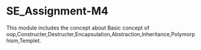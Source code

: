# SE_Assignment-M4
This module includes the concept about Basic concept of oop,Constructer,Destructer,Encapsulation,Abstraction,Inheritance,Polymorphism,Templet.
